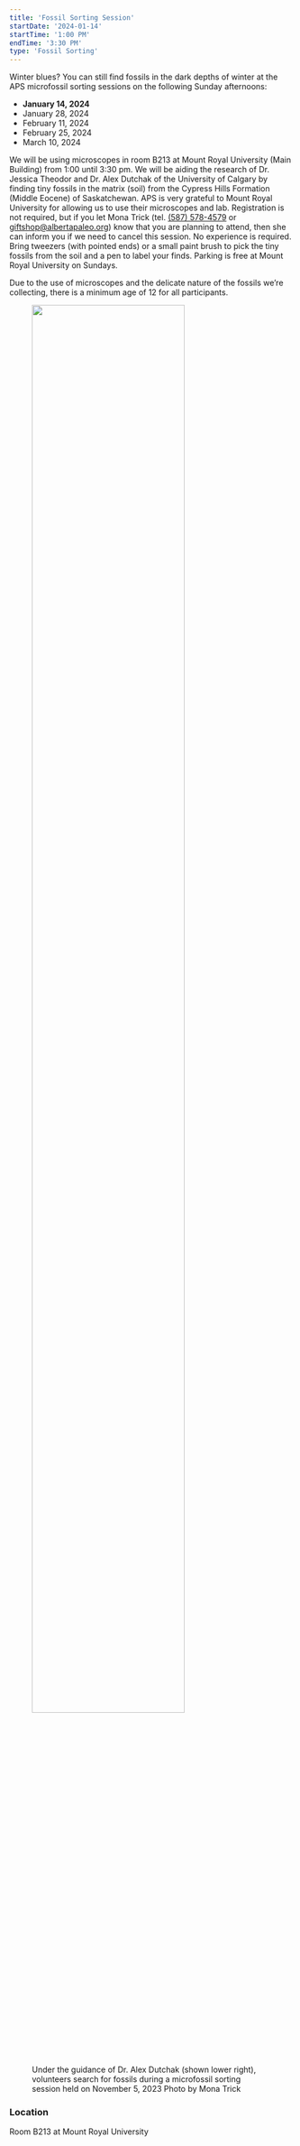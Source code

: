 ```yaml
---
title: 'Fossil Sorting Session'
startDate: '2024-01-14'
startTime: '1:00 PM'
endTime: '3:30 PM'
type: 'Fossil Sorting'
---
```


Winter blues? You can still find fossils in the dark depths of winter at the APS microfossil sorting sessions on the following Sunday afternoons:

-   **January 14, 2024**
-   January 28, 2024
-   February 11, 2024
-   February 25, 2024
-   March 10, 2024

We will be using microscopes in room B213 at Mount Royal University (Main Building)
from 1:00 until 3:30 pm. We will be aiding the research of Dr. Jessica Theodor and Dr.
Alex Dutchak of the University of Calgary by finding tiny fossils in the matrix (soil)
from the Cypress Hills Formation (Middle Eocene) of Saskatchewan. APS is very
grateful to Mount Royal University for allowing us to use their microscopes and lab.
Registration is not required, but if you let Mona Trick (tel. <a href="tel:(587) 578-4579">(587) 578-4579</a> or
<a href="mailto:giftshop@albertapaleo.org">giftshop@albertapaleo.org</a>) know that you are planning to attend, then she can inform
you if we need to cancel this session. No experience is required. Bring tweezers (with
pointed ends) or a small paint brush to pick the tiny fossils from the soil and a pen to
label your finds. Parking is free at Mount Royal University on Sundays.

Due to the use of microscopes and the delicate nature of the fossils we’re collecting, there is a minimum age of 12 for all participants.

<figure>
<img style="width: 80%;" src="/events/20231105_fossilSorting.jpg" />
<figcaption>Under the guidance of Dr. Alex Dutchak (shown lower right), volunteers search
for fossils during a microfossil sorting session held on November 5, 2023
Photo by Mona Trick</figcaption>
</figure>

### Location

Room B213 at Mount Royal University
